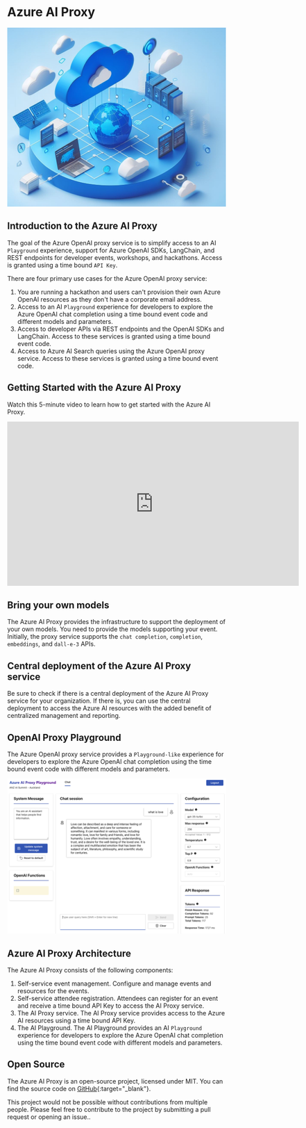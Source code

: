 # Azure AI Proxy

![](media/openai_proxy_banner.jpeg)

## Introduction to the Azure AI Proxy

The goal of the Azure OpenAI proxy service is to simplify access to an AI `Playground` experience, support for Azure OpenAI SDKs, LangChain, and REST endpoints for developer events, workshops, and hackathons. Access is granted using a time bound `API Key`.

There are four primary use cases for the Azure OpenAI proxy service:

1. You are running a hackathon and users can't provision their own Azure OpenAI resources as they don't have a corporate email address.
1. Access to an AI `Playground` experience for developers to explore the Azure OpenAI chat completion using a time bound event code and different models and parameters.
1. Access to developer APIs via REST endpoints and the OpenAI SDKs and LangChain. Access to these services is granted using a time bound event code.
1. Access to Azure AI Search queries using the Azure OpenAI proxy service. Access to these services is granted using a time bound event code.

## Getting Started with the Azure AI Proxy

Watch this 5-minute video to learn how to get started with the Azure AI Proxy.

<iframe width="672" height="378" src="https://www.youtube.com/embed/x9N1qivjlfw?si=tdgJv9bDAUabpnPt" title="YouTube video player" frameborder="0" allow="accelerometer; autoplay; clipboard-write; encrypted-media; gyroscope; picture-in-picture; web-share" referrerpolicy="strict-origin-when-cross-origin" allowfullscreen></iframe>

## Bring your own models

The Azure AI Proxy provides the infrastructure to support the deployment of your own models. You need to provide the models supporting your event. Initially, the proxy service supports the `chat completion`, `completion`, `embeddings`, and `dall-e-3` APIs.

## Central deployment of the Azure AI Proxy service

Be sure to check if there is a central deployment of the Azure AI Proxy service for your organization. If there is, you can use the central deployment to access the Azure AI resources with the added benefit of centralized management and reporting.

## OpenAI Proxy Playground

The Azure OpenAI proxy service provides a `Playground-like` experience for developers to explore the Azure OpenAI chat completion using the time bound event code with different models and parameters.

![OpenAI Proxy Playground](media/openai_proxy_playground.png)

## Azure AI Proxy Architecture

The Azure AI Proxy consists of the following components:

1. Self-service event management. Configure and manage events and resources for the events.
1. Self-service attendee registration. Attendees can register for an event and receive a time bound API Key to access the AI Proxy service.
1. The AI Proxy service. The AI Proxy service provides access to the Azure AI resources using a time bound API Key.
1. The AI Playground. The AI Playground provides an AI `Playground` experience for developers to explore the Azure OpenAI chat completion using the time bound event code with different models and parameters.

## Open Source

The Azure AI Proxy is an open-source project, licensed under MIT. You can find the source code on [GitHub](https://github.com/microsoft/azure-openai-service-proxy){:target="\_blank"}.

This project would not be possible without contributions from multiple people. Please feel free to contribute to the project by submitting a pull request or opening an issue..
